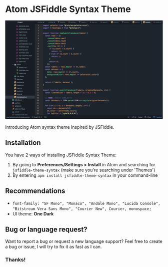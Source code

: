 # Atom JSFiddle Syntax Theme

![Atom JSFiddle Theme](https://raw.githubusercontent.com/MonsterDeveloper/atom-jsfiddle-theme-syntax/master/screenshot.png)

Introducing Atom syntax theme inspired by JSFiddle.

## Installation
You have 2 ways of installing JSFiddle Syntax Theme:
1. By going to **__Preferences/Settings > Install__** in Atom and searching for `jsfiddle-theme-syntax` (make sure you're searching under 'Themes')
2. By entering `apm install jsfiddle-theme-syntax` in your command-line

## Recommendations
* `font-family: "SF Mono", "Monaco", "Andale Mono", "Lucida Console", "Bitstream Vera Sans Mono", "Courier New", Courier, monospace;`
* UI theme: **One Dark**


## Bug or language request?
Want to report a bug or request a new language support? Feel free to create a bug or issue, I will try to fix it as fast as I can.

### Thanks!
